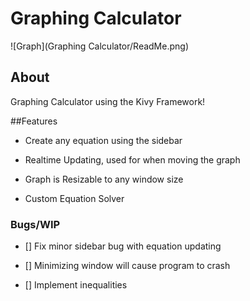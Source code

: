 # Graphing Calculator

![Graph](Graphing Calculator/ReadMe.png)


## About
Graphing Calculator using the Kivy Framework! 

##Features

- Create any equation using the sidebar

- Realtime Updating, used for when moving the graph

- Graph is Resizable to any window size

- Custom Equation Solver

### Bugs/WIP

- [] Fix minor sidebar bug with equation updating

- [] Minimizing window will cause program to crash

- [] Implement inequalities